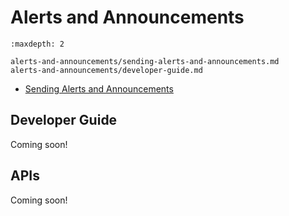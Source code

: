 # Alerts and Announcements

```{toctree}
:maxdepth: 2

alerts-and-announcements/sending-alerts-and-announcements.md
alerts-and-announcements/developer-guide.md
```

* [Sending Alerts and Announcements](./alerts-and-announcements/sending-alerts-and-announcements.md)

## Developer Guide

Coming soon!

## APIs

Coming soon!
